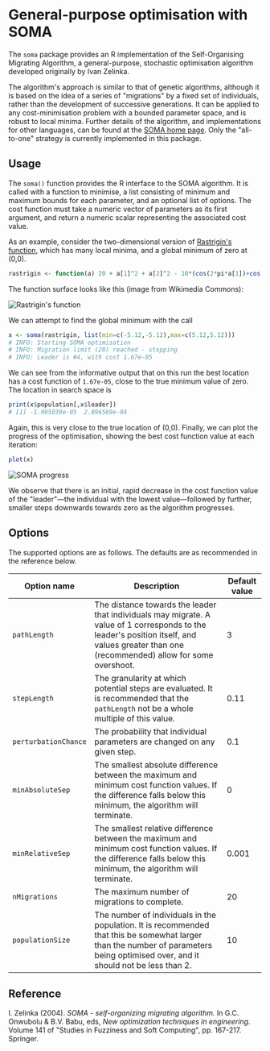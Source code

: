 # General-purpose optimisation with SOMA

The `soma` package provides an R implementation of the Self-Organising Migrating Algorithm, a general-purpose, stochastic optimisation algorithm developed originally by Ivan Zelinka.

The algorithm's approach is similar to that of genetic algorithms, although it is based on the idea of a series of "migrations" by a fixed set of individuals, rather than the development of successive generations. It can be applied to any cost-minimisation problem with a bounded parameter space, and is robust to local minima. Further details of the algorithm, and implementations for other languages, can be found at the [SOMA home page](http://www.ft.utb.cz/people/zelinka/soma/). Only the "all-to-one" strategy is currently implemented in this package.

## Usage

The `soma()` function provides the R interface to the SOMA algorithm. It is called with a function to minimise, a list consisting of minimum and maximum bounds for each parameter, and an optional list of options. The cost function must take a numeric vector of parameters as its first argument, and return a numeric scalar representing the associated cost value.

As an example, consider the two-dimensional version of [Rastrigin's function](https://en.wikipedia.org/wiki/Rastrigin_function), which has many local minima, and a global minimum of zero at (0,0).

```R
rastrigin <- function(a) 20 + a[1]^2 + a[2]^2 - 10*(cos(2*pi*a[1])+cos(2*pi*a[2]))
```

The function surface looks like this (image from Wikimedia Commons):

![Rastrigin's function](https://upload.wikimedia.org/wikipedia/commons/thumb/8/8b/Rastrigin_function.png/640px-Rastrigin_function.png)

We can attempt to find the global minimum with the call

```R
x <- soma(rastrigin, list(min=c(-5.12,-5.12),max=c(5.12,5.12)))
# INFO: Starting SOMA optimisation
# INFO: Migration limit (20) reached - stopping
# INFO: Leader is #4, with cost 1.67e-05
```

We can see from the informative output that on this run the best location has a cost function of `1.67e-05`, close to the true minimum value of zero. The location in search space is

```R
print(x$population[,x$leader])
# [1] -1.005039e-05  2.896569e-04
```

Again, this is very close to the true location of (0,0). Finally, we can plot the progress of the optimisation, showing the best cost function value at each iteration:

```R
plot(x)
```

![SOMA progress](http://www.clayden.org/files/soma/soma_progress.png)

We observe that there is an initial, rapid decrease in the cost function value of the "leader"—the individual with the lowest value—followed by further, smaller steps downwards towards zero as the algorithm progresses.

## Options

The supported options are as follows. The defaults are as recommended in the reference below.

| Option name          | Description | Default value |
| -------------------- | ----------- | ------------- |
| `pathLength`         | The distance towards the leader that individuals may migrate. A value of 1 corresponds to the leader's position itself, and values greater than one (recommended) allow for some overshoot. | 3 |
| `stepLength`         | The granularity at which potential steps are evaluated. It is recommended that the `pathLength` not be a whole multiple of this value. | 0.11 |
| `perturbationChance` | The probability that individual parameters are changed on any given step. | 0.1 |
| `minAbsoluteSep`     | The smallest absolute difference between the maximum and minimum cost function values. If the difference falls below this minimum, the algorithm will terminate. | 0 |
| `minRelativeSep`     | The smallest relative difference between the maximum and minimum cost function values. If the difference falls below this minimum, the algorithm will terminate. | 0.001 |
| `nMigrations`        | The maximum number of migrations to complete. | 20 |
| `populationSize`     | The number of individuals in the population. It is recommended that this be somewhat larger than the number of parameters being optimised over, and it should not be less than 2. | 10 |

## Reference

I. Zelinka (2004). *SOMA - self-organizing migrating algorithm.* In G.C. Onwubolu & B.V. Babu, eds, *New optimization techniques in engineering*. Volume 141 of "Studies in Fuzziness and Soft Computing", pp. 167-217. Springer.
